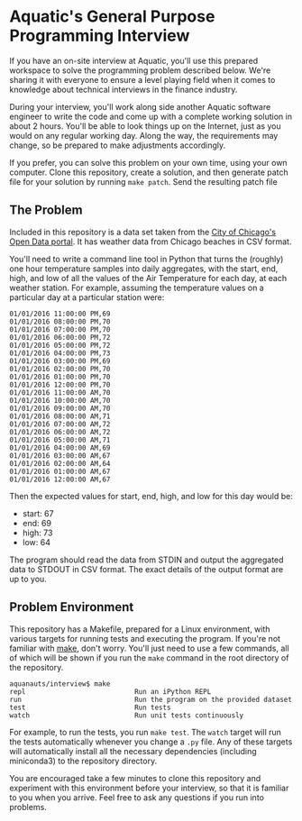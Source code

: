 # Aquatic's General Purpose Programming Interview

If you have an on-site interview at Aquatic, you'll use this prepared workspace to solve the programming problem described below. We're sharing it with everyone to ensure a level playing field when it comes to knowledge about technical interviews in the finance industry.

During your interview, you'll work along side another Aquatic software engineer to write the code and come up with a complete working solution in about 2 hours. You'll be able to look things up on the Internet, just as you would on any regular working day. Along the way, the requirements may change, so be prepared to make adjustments accordingly.

If you prefer, you can solve this problem on your own time, using your own computer. Clone this repository, create a solution, and then generate patch file for your solution by running `make patch`. Send the resulting patch file

## The Problem

Included in this repository is a data set taken from the [City of Chicago's Open Data portal](https://data.cityofchicago.org/). It has weather data from Chicago beaches in CSV format.

You'll need to write a command line tool in Python that turns the (roughly) one hour temperature samples into daily aggregates, with the start, end, high, and low of all the values of the Air Temperature for each day, at each weather station. For example, assuming the temperature values on a particular day at a particular station were:

```
01/01/2016 11:00:00 PM,69
01/01/2016 08:00:00 PM,70
01/01/2016 07:00:00 PM,70
01/01/2016 06:00:00 PM,72
01/01/2016 05:00:00 PM,72
01/01/2016 04:00:00 PM,73
01/01/2016 03:00:00 PM,69
01/01/2016 02:00:00 PM,70
01/01/2016 01:00:00 PM,70
01/01/2016 12:00:00 PM,70
01/01/2016 11:00:00 AM,70
01/01/2016 10:00:00 AM,70
01/01/2016 09:00:00 AM,70
01/01/2016 08:00:00 AM,71
01/01/2016 07:00:00 AM,72
01/01/2016 06:00:00 AM,72
01/01/2016 05:00:00 AM,71
01/01/2016 04:00:00 AM,69
01/01/2016 03:00:00 AM,67
01/01/2016 02:00:00 AM,64
01/01/2016 01:00:00 AM,67
01/01/2016 12:00:00 AM,67
```

Then the expected values for start, end, high, and low for this day would be:

* start: 67
* end: 69
* high: 73
* low: 64

The program should read the data from STDIN and output the aggregated data to STDOUT in CSV format. The exact details of the output format are up to you.

## Problem Environment

This repository has a Makefile, prepared for a Linux environment, with various targets for running tests and executing the program. If you're not familiar with [make](http://matt.might.net/articles/intro-to-make/), don't worry. You'll just need to use a few commands, all of which will be shown if you run the `make` command in the root directory of the repository.

```
aquanauts/interview$ make
repl                           Run an iPython REPL
run                            Run the program on the provided dataset
test                           Run tests
watch                          Run unit tests continuously
```

For example, to run the tests, you run `make test`. The `watch` target will run the tests automatically whenever you change a `.py` file. Any of these targets will automatically install all the necessary dependencies (including miniconda3) to the repository directory.

You are encouraged take a few minutes to clone this repository and experiment with this environment before your interview, so that it is familiar to you when you arrive. Feel free to ask any questions if you run into problems.
